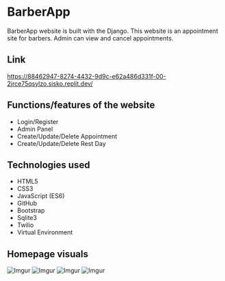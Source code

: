 # BarberApp
 BarberApp website is built with the Django. 
 This website is an appointment site for barbers. Admin can view and cancel appointments.

## Link
https://88462947-8274-4432-9d9c-e62a486d331f-00-2jrce75qsylzo.sisko.replit.dev/

## Functions/features of the website
* Login/Register
* Admin Panel
* Create/Update/Delete Appointment
* Create/Update/Delete Rest Day


## Technologies used


* HTML5
* CSS3
* JavaScript (ES6)
* GitHub
* Bootstrap
* Sqlite3
* Twilio
* Virtual Environment
  
  




## Homepage visuals


![Imgur](https://i.imgur.com/NllEDZ7.png)
![Imgur](https://i.imgur.com/5XImQrX.png)
![Imgur](https://i.imgur.com/uag4WXm.png)
![Imgur](https://i.imgur.com/cpPC87g.png)
